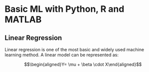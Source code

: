 # Basic ML with Python, R and MATLAB


##  Linear Regression

Linear regression is one of the most basic and widely used machine learning method. A linear model can be represented as:

$$\begin{aligned}Y= \mu + \beta \cdot X\end{aligned}$$


